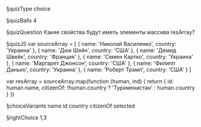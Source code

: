 §quizType
choice

§quizBalls
4

§quizQuestion
Какие свойства будут иметь элементы массива resArray?


§quizJS
var sourceArray = [
  { name: 'Николай Василенко',  country:  'Украина' },
  { name: 'Дюк Шейн', country: 'США' },
  { name: 'Демид Швейк', country: 'Франция' },
  { name: 'Семен Картко', country: 'Украина' },
  { name: 'Маргарет Джонсон', country: 'США' },
  { name: 'Филипп Данько',  country: 'Украина' },
  { name: 'Роберт Трамп',  country: 'США' }
]

var resArray = sourceArray.map(function (human, ind) {
  return {
    id: human.name,
    citizenOf: !human.country ? 'Туркменистан' : human.country
  }
})


§choiceVariants
name
id
country
citizenOf
selected


§rightChoice
1,3
